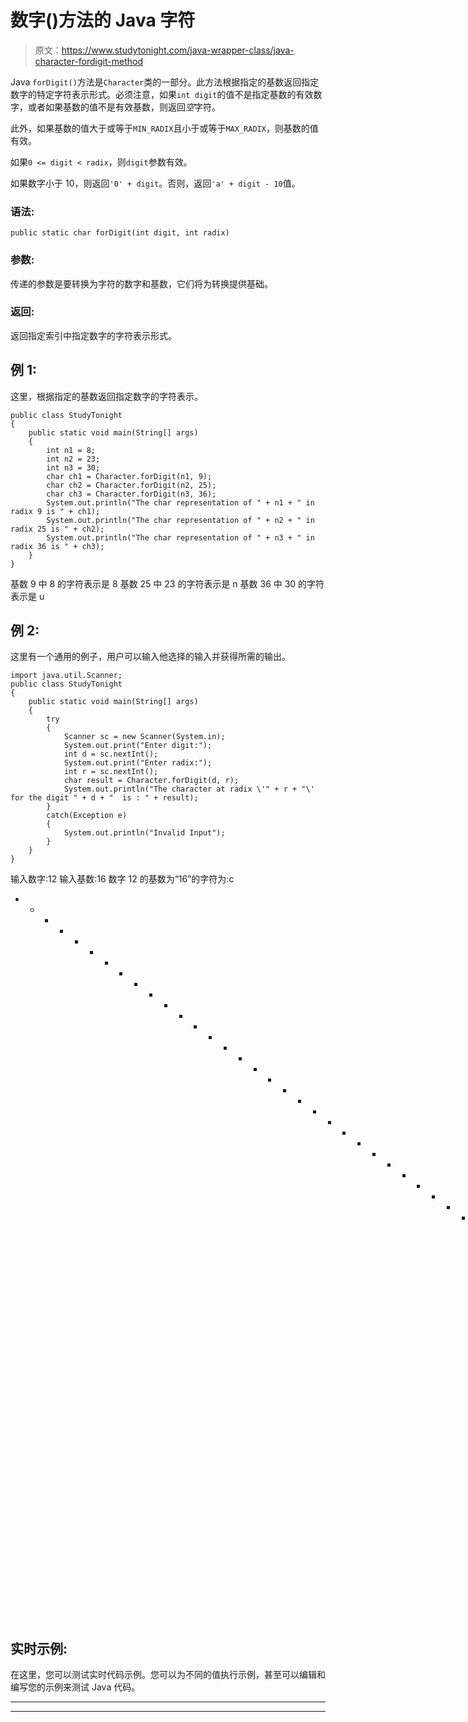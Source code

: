 # 数字()方法的 Java 字符

> 原文：<https://www.studytonight.com/java-wrapper-class/java-character-fordigit-method>

Java `forDigit()`方法是`Character`类的一部分。此方法根据指定的基数返回指定数字的特定字符表示形式。必须注意，如果`int digit`的值不是指定基数的有效数字，或者如果基数的值不是有效基数，则返回*空*字符。

此外，如果基数的值大于或等于`MIN_RADIX`且小于或等于`MAX_RADIX`，则基数的值有效。

如果`0 <= digit < radix`，则`digit`参数有效。

如果数字小于 10，则返回`'0' + digit`。否则，返回`'a' + digit - 10`值。

### 语法:

```
public static char forDigit(int digit, int radix) 
```

### 参数:

传递的参数是要转换为字符的数字和基数，它们将为转换提供基础。

### 返回:

返回指定索引中指定数字的字符表示形式。

## 例 1:

这里，根据指定的基数返回指定数字的字符表示。

```
public class StudyTonight 
{  
    public static void main(String[] args)
    {          
        int n1 = 8;  
        int n2 = 23;  
        int n3 = 30;       
        char ch1 = Character.forDigit(n1, 9);  
        char ch2 = Character.forDigit(n2, 25);  
        char ch3 = Character.forDigit(n3, 36);  
        System.out.println("The char representation of " + n1 + " in radix 9 is " + ch1);  
        System.out.println("The char representation of " + n2 + " in radix 25 is " + ch2);  
        System.out.println("The char representation of " + n3 + " in radix 36 is " + ch3); 
    }  
} 
```

基数 9 中 8 的字符表示是 8
基数 25 中 23 的字符表示是 n
基数 36 中 30 的字符表示是 u

## 例 2:

这里有一个通用的例子，用户可以输入他选择的输入并获得所需的输出。

```
import java.util.Scanner;  
public class StudyTonight 
{  
	public static void main(String[] args)
	{         
		try
		{
			Scanner sc = new Scanner(System.in);
			System.out.print("Enter digit:"); 
			int d = sc.nextInt();
			System.out.print("Enter radix:");  
			int r = sc.nextInt();  
			char result = Character.forDigit(d, r);  
			System.out.println("The character at radix \'" + r + "\' for the digit " + d + "  is : " + result);   
		}
		catch(Exception e)
		{
			System.out.println("Invalid Input");
		}     
	}  
} 
```

输入数字:12
输入基数:16
数字 12 的基数为“16”的字符为:c
* * * * * * * * * * * * * * * * * * * * * * * * * * * * * * * * * T4】输入数字:6
输入基数:10
数字 6 的基数为“10”的字符为:6

## 实时示例:

在这里，您可以测试实时代码示例。您可以为不同的值执行示例，甚至可以编辑和编写您的示例来测试 Java 代码。

* * *

* * *